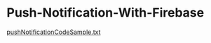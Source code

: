   # Push-Notification-With-Firebase
[pushNotificationCodeSample.txt](https://github.com/PremRockz/Push-Notification-With-Firebase/files/14296683/pushNotificationCodeSample.txt)
